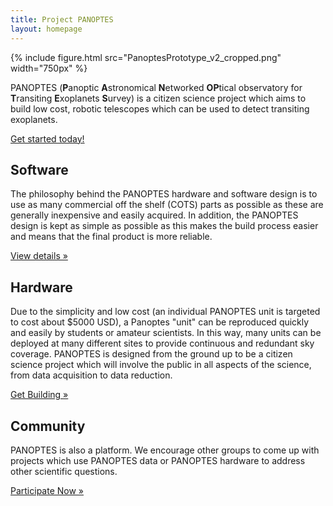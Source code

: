 ```yaml
---
title: Project PANOPTES
layout: homepage
---
```


<div class="jumbotron">
    {% include figure.html src="PanoptesPrototype_v2_cropped.png" width="750px" %}
      <p class="lead">
          PANOPTES (<strong>P</strong>anoptic <strong>A</strong>stronomical <strong>N</strong>etworked <strong>OP</strong>tical observatory for <strong>T</strong>ransiting <strong>E</strong>xoplanets <strong>S</strong>urvey) is a citizen science project which aims to build low cost, robotic telescopes which can be used to detect transiting exoplanets.
      </p>
      <div class="center-block">
        <a class="btn btn-lg btn-success" href="contact.html" role="button">Get started today!</a>
       </div>
</div>

<!-- Example row of columns -->

<div class="row">
  <div class="col-lg-4">
    <h2>Software</h2>
    <p>
        The philosophy behind the PANOPTES hardware and software design is to use as many commercial off the shelf (COTS) parts as possible as these are generally inexpensive and easily acquired.  In addition, the PANOPTES design is kept as simple as possible as this makes the build process easier and means that the final product is more reliable.
    </p>
    <p><a class="btn btn-primary" href="status.html" role="button">View details &raquo;</a></p>
  </div>
  <div class="col-lg-4">
    <h2>Hardware</h2>
    <p>
        Due to the simplicity and low cost (an individual PANOPTES unit is targeted to cost about $5000 USD), a Panoptes "unit" can be reproduced quickly and easily by students or amateur scientists.  In this way, many units can be deployed at many different sites to provide continuous and redundant sky coverage.  PANOPTES is designed from the ground up to be a citizen science project which will involve the public in all aspects of the science, from data acquisition to data reduction.
    </p>
    <p><a class="btn btn-primary" href="instructions.html" role="button">Get Building &raquo;</a></p>
 </div>
  <div class="col-lg-4">
    <h2>Community</h2>
    <p>
        PANOPTES is also a platform.  We encourage other groups to come up with  projects which use PANOPTES data or PANOPTES hardware to address other scientific questions.
    </p>
    <p><a class="btn btn-primary" href="contact.html" role="button">Participate Now &raquo;</a></p>
  </div>
</div>
